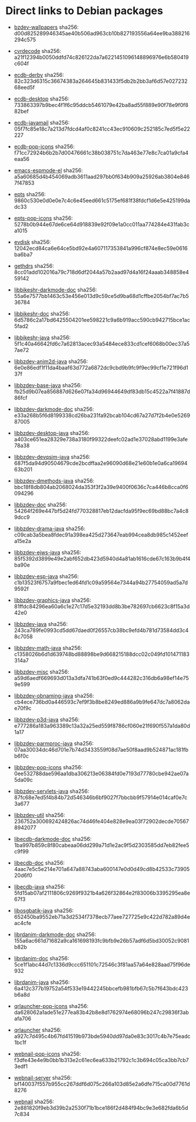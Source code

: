 # Direct links to Debian packages
 
  - [bzdev-wallpapers](./archive/pool/contrib/b/bzdev-wallpapers/bzdev-wallpapers_1.0.0_all.deb)
    sha256: d00d825289946345ae40b506ad963cb10b827193556a64ee9ba388216294c575
 
  - [cvrdecode](./archive/pool/contrib/c/cvrdecode/cvrdecode_1.3_all.deb)
    sha256: a21f12394b0050ddfd74c826122da7a6221451096148896976e6b580419c604f
 
  - [ecdb-derby](./archive/pool/contrib/e/ecdb-derby/ecdb-derby_0.1.8_all.deb)
    sha256: 82c323d6315c36674383a264645b831433f5db2b2bb3af6d57e02723268eed5f
 
  - [ecdb-desktop](./archive/pool/contrib/e/ecdb-desktop/ecdb-desktop_0.1.8_all.deb)
    sha256: 733863397b9bec4f1f6c95ddcb5461079e42ba8ad55f889e90f78e9f0f882bef
 
  - [ecdb-javamail](./archive/pool/contrib/e/ecdb-javamail/ecdb-javamail_0.1.7_all.deb)
    sha256: 05f7fc85e18c7a213d7fdcd4af0c8241cc43ec910609c252185c7ed5f5e22227
 
  - [ecdb-pop-icons](./archive/pool/contrib/e/ecdb-pop-icons/ecdb-pop-icons_0.1.8_all.deb)
    sha256: f71cc72924b6b2b7d00476661c38b038751c7da463e77e8c7ca01a9cfa4eaa56
 
  - [emacs-espmode-el](./archive/pool/contrib/e/emacs-espmode-el/emacs-espmode-el_1.1_all.deb)
    sha256: a5a60685d4b454069adb3611aad297bb0f634b909a25926ab3804e8467f47853
 
  - [epts](./archive/pool/contrib/e/epts/epts_1.1.33_all.deb)
    sha256: 9860c530e0d0e0e7c4c6e45eed661c5175ef681f38fdcf1d6e5e425199dadc33
 
  - [epts-pop-icons](./archive/pool/contrib/e/epts-pop-icons/epts-pop-icons_1.1.33_all.deb)
    sha256: 5278b0b944e67de6ce64d918839e92f09e1a0cc011aa774284e431fab3ca1015
 
  - [evdisk](./archive/pool/contrib/e/evdisk/evdisk_1.13.1_all.deb)
    sha256: 12042ecd84ca6e64ce5bd92e4a607117353841a996cf874e8ec59e0616ba6ba7
 
  - [gethdrs](./archive/pool/contrib/g/gethdrs/gethdrs_1.1.1_all.deb)
    sha256: 8cc01add102016a79c718d6df2044a57b2aad97d4a16f24aaab348858e459142
 
  - [libbikeshr-darkmode-doc](./archive/pool/contrib/libb/libbikeshr-darkmode-doc/libbikeshr-darkmode-doc_1.4.9_all.deb)
    sha256: 55a6e7577bb1463c53e456e013d9c59ce5d9ba68d1cffbe2054bf7ac7b536784
 
  - [libbikeshr-doc](./archive/pool/contrib/libb/libbikeshr-doc/libbikeshr-doc_1.4.9_all.deb)
    sha256: 6d5786c2a17bd6425504201ee598221c9a6b919acc590cb942715bce1ac5fad2
 
  - [libbikeshr-java](./archive/pool/contrib/libb/libbikeshr-java/libbikeshr-java_1.4.9_all.deb)
    sha256: 5f1c40a46642fd6c7a62813acec93a5484ece833cd1cef6068b00ec37a57ae72
 
  - [libbzdev-anim2d-java](./archive/pool/contrib/libb/libbzdev-anim2d-java/libbzdev-anim2d-java_2.1.76_all.deb)
    sha256: 6e0e86edf1f11da4baaf63d772a6872dc9cbd9b9fc9f9ec99cf1e721f96d137f
 
  - [libbzdev-base-java](./archive/pool/contrib/libb/libbzdev-base-java/libbzdev-base-java_2.1.76_all.deb)
    sha256: fb25d9b07ea856887d626e07fa34d96944649df83db15c4522a7f41887d86fcf
 
  - [libbzdev-darkmode-doc](./archive/pool/contrib/libb/libbzdev-darkmode-doc/libbzdev-darkmode-doc_2.1.76_all.deb)
    sha256: e33a268b5f6d8199338cd26ba231fa92bcab104cd67a27d7f2b4e0e526987005
 
  - [libbzdev-desktop-java](./archive/pool/contrib/libb/libbzdev-desktop-java/libbzdev-desktop-java_2.1.76_all.deb)
    sha256: a403ce651ea28329e738a3180f99322deefc02ad1e37028abd1199e3afe78a38
 
  - [libbzdev-devqsim-java](./archive/pool/contrib/libb/libbzdev-devqsim-java/libbzdev-devqsim-java_2.1.76_all.deb)
    sha256: 687f5da94d90504679cde2bcdffaa2e96090d68e21e60b1e0a6ca1969463b201
 
  - [libbzdev-dmethods-java](./archive/pool/contrib/libb/libbzdev-dmethods-java/libbzdev-dmethods-java_2.1.76_all.deb)
    sha256: bbc18f8db804ab2068024da353f3f2a39e9400f0636c7ca446b8cca0f6094296
 
  - [libbzdev-doc](./archive/pool/contrib/libb/libbzdev-doc/libbzdev-doc_2.1.76_all.deb)
    sha256: 54264f269e447bf5d24fd770328817eb12dacfda95f9ec69bd88bc7a4c89dcc9
 
  - [libbzdev-drama-java](./archive/pool/contrib/libb/libbzdev-drama-java/libbzdev-drama-java_2.1.76_all.deb)
    sha256: c09cab3a5bea8fdec91a398ea425d273647eab994cea8db985c1452eefa15e2a
 
  - [libbzdev-ejws-java](./archive/pool/contrib/libb/libbzdev-ejws-java/libbzdev-ejws-java_2.1.76_all.deb)
    sha256: 85f5392d3899e49e2abf652db423d5940d4a81ab1616cde67c163b9b4f4ba90e
 
  - [libbzdev-esp-java](./archive/pool/contrib/libb/libbzdev-esp-java/libbzdev-esp-java_2.1.76_all.deb)
    sha256: c1b13523f6757a9fbec1ed64fd1c09a59564e7344a94b27754059ad5a7d9592f
 
  - [libbzdev-graphics-java](./archive/pool/contrib/libb/libbzdev-graphics-java/libbzdev-graphics-java_2.1.76_all.deb)
    sha256: 81ffdc84296ea60a6c1e27c17d5e32193dd8b3be782697cb6623c8f15a3d42e0
 
  - [libbzdev-java](./archive/pool/contrib/libb/libbzdev-java/libbzdev-java_2.1.76_all.deb)
    sha256: 243ca789fe0993cd5dd67daed0f26557cb38bc9efd4b781d73584dd3c48c7058
 
  - [libbzdev-math-java](./archive/pool/contrib/libb/libbzdev-math-java/libbzdev-math-java_2.1.76_all.deb)
    sha256: c1358026b6d1d639748bd88898be9d668215188dcc02c049fd101471183314a7
 
  - [libbzdev-misc](./archive/pool/contrib/libb/libbzdev-misc/libbzdev-misc_2.1.76_all.deb)
    sha256: a59d6aedf669693d013a3dfa741b63f0ed9c444282c316db6a98ef14e759e599
 
  - [libbzdev-obnaming-java](./archive/pool/contrib/libb/libbzdev-obnaming-java/libbzdev-obnaming-java_2.1.76_all.deb)
    sha256: cb4ece736bd0a446593c7ef9f3b8be8249ed886a9b9fe647dc7a8062dae70f9c
 
  - [libbzdev-p3d-java](./archive/pool/contrib/libb/libbzdev-p3d-java/libbzdev-p3d-java_2.1.76_all.deb)
    sha256: e777286a183a963389c13a32a25ed559f8786cf060e21f690f557a1da80d1a17
 
  - [libbzdev-parmproc-java](./archive/pool/contrib/libb/libbzdev-parmproc-java/libbzdev-parmproc-java_2.1.76_all.deb)
    sha256: 07aa30034dc46d701e7b74d3433559f08d7ae50f8aad9b524871ac181fbb6f0c
 
  - [libbzdev-pop-icons](./archive/pool/contrib/libb/libbzdev-pop-icons/libbzdev-pop-icons_2.1.76_all.deb)
    sha256: 0ee532788dae596aa1dba306213e06384fd0e7193d77780cbe942ae07a5da09c
 
  - [libbzdev-servlets-java](./archive/pool/contrib/libb/libbzdev-servlets-java/libbzdev-servlets-java_2.1.76_all.deb)
    sha256: 87fc68e7ed5f4b84b72d546346b6bf9027f7bbcbb9f57914e014caf0e7c3a677
 
  - [libbzdev-util](./archive/pool/contrib/libb/libbzdev-util/libbzdev-util_2.1.76_all.deb)
    sha256: 236752a300692424826ac74d46fe404e828e9ea03f72902decde705678942077
 
  - [libecdb-darkmode-doc](./archive/pool/contrib/libe/libecdb-darkmode-doc/libecdb-darkmode-doc_0.1.7_all.deb)
    sha256: 1ba997b859c8f80cabeaa06dd299a71d1e2ac9f5d2303585dd7eb82fee5c9f99
 
  - [libecdb-doc](./archive/pool/contrib/libe/libecdb-doc/libecdb-doc_0.1.7_all.deb)
    sha256: 4aac7e5c5e214e701a647a88743aba600147e0d0d49cd8b42533c7390520d6f0
 
  - [libecdb-java](./archive/pool/contrib/libe/libecdb-java/libecdb-java_0.1.7_all.deb)
    sha256: 5fd15ab07af2111806c9269f9321b4a626f32864e2f83006b3395295ea8e67f3
 
  - [libosgbatik-java](./archive/pool/contrib/libo/libosgbatik-java/libosgbatik-java_0.4.2_all.deb)
    sha256: 652450ba9552eb71a3d2534f7378ecb77aee727725e9c422d782a89d4eac4cfe
 
  - [librdanim-darkmode-doc](./archive/pool/contrib/libr/librdanim-darkmode-doc/librdanim-darkmode-doc_1.4.13_all.deb)
    sha256: 155a6ac661d71682a9ca161698193fc9bfb9e26b57adf6d5bd30052c9081b82b
 
  - [librdanim-doc](./archive/pool/contrib/libr/librdanim-doc/librdanim-doc_1.4.13_all.deb)
    sha256: 5ce1f1abc44d7c1336d9ccc651101c72546c3f81aa57a64e828aad75f96de932
 
  - [librdanim-java](./archive/pool/contrib/libr/librdanim-java/librdanim-java_1.4.13_all.deb)
    sha256: 6a412c377b19752a54f533e19442245bbcefb981bfb67c5b7f643bdc423b6a8d
 
  - [qrlauncher-pop-icons](./archive/pool/contrib/q/qrlauncher-pop-icons/qrlauncher-pop-icons_1.14_all.deb)
    sha256: da628062a1ade51e277ea83b42b8e8d1762974e68096b247c29836f3abafa706
 
  - [qrlauncher](./archive/pool/contrib/q/qrlauncher/qrlauncher_1.14_all.deb)
    sha256: a927c7d495c4b67fd41519b973bde5940dd97da0e83c3017c4b7e75eadc1bc1f
 
  - [webnail-pop-icons](./archive/pool/contrib/w/webnail-pop-icons/webnail-pop-icons_1.6.28_all.deb)
    sha256: f3dfe43e4e9b0bb1b313e2c61ec6ea633b21792c1c3b694c05ca3bb7cb73edf1
 
  - [webnail-server](./archive/pool/contrib/w/webnail-server/webnail-server_1.6.28_all.deb)
    sha256: bf140037f557b955cc267ddf6d075c266a103d85e2a6dfe715ca00d7761d8276
 
  - [webnail](./archive/pool/contrib/w/webnail/webnail_1.6.28_all.deb)
    sha256: 2e881820f9eb3d39b2a2530f71b1bce186f2d484f94bc9e3e682fda6b5d7c834
